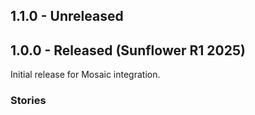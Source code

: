 ## 1.1.0 - Unreleased

## 1.0.0 - Released (Sunflower R1 2025)
Initial release for Mosaic integration.

### Stories


